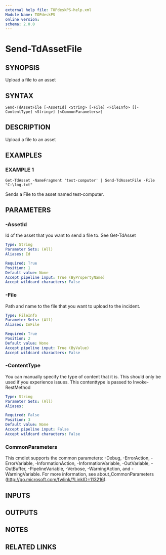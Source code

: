 ```yaml
---
external help file: TOPdeskPS-help.xml
Module Name: TOPdeskPS
online version:
schema: 2.0.0
---
```


# Send-TdAssetFile

## SYNOPSIS
Upload a file to an asset

## SYNTAX

```
Send-TdAssetFile [-AssetId] <String> [-File] <FileInfo> [[-ContentType] <String>] [<CommonParameters>]
```

## DESCRIPTION
Upload a file to an asset

## EXAMPLES

### EXAMPLE 1
```
Get-TdAsset -NameFragment 'test-computer' | Send-TdAssetFile -File "C:\log.txt"
```

Sends a File to the asset named test-computer.

## PARAMETERS

### -AssetId
Id of the asset that you want to send a file to.
See Get-TdAsset

```yaml
Type: String
Parameter Sets: (All)
Aliases: Id

Required: True
Position: 1
Default value: None
Accept pipeline input: True (ByPropertyName)
Accept wildcard characters: False
```

### -File
Path and name to the file that you want to upload to the incident.

```yaml
Type: FileInfo
Parameter Sets: (All)
Aliases: InFile

Required: True
Position: 2
Default value: None
Accept pipeline input: True (ByValue)
Accept wildcard characters: False
```

### -ContentType
You can manually specify the type of content that it is.
This should only be used if you experience issues.
This contenttype is passed to Invoke-RestMethod

```yaml
Type: String
Parameter Sets: (All)
Aliases:

Required: False
Position: 3
Default value: None
Accept pipeline input: False
Accept wildcard characters: False
```

### CommonParameters
This cmdlet supports the common parameters: -Debug, -ErrorAction, -ErrorVariable, -InformationAction, -InformationVariable, -OutVariable, -OutBuffer, -PipelineVariable, -Verbose, -WarningAction, and -WarningVariable.
For more information, see about_CommonParameters (http://go.microsoft.com/fwlink/?LinkID=113216).

## INPUTS

## OUTPUTS

## NOTES

## RELATED LINKS
